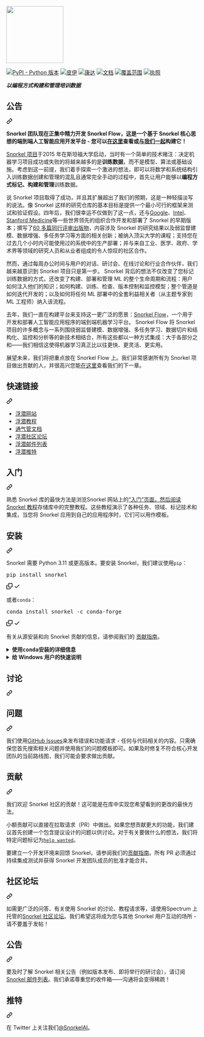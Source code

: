 <div class="Box-sc-g0xbh4-0 bJMeLZ js-snippet-clipboard-copy-unpositioned" data-hpc="true"><article class="markdown-body entry-content container-lg" itemprop="text"><p dir="auto"><a target="_blank" rel="noopener noreferrer" href="/snorkel-team/snorkel/blob/main/figs/logo_01.png"><img src="/snorkel-team/snorkel/raw/main/figs/logo_01.png" width="150" style="max-width: 100%;"></a></p>
<p dir="auto"><a target="_blank" rel="noopener noreferrer nofollow" href="https://camo.githubusercontent.com/63c1556ba8cef7b9e0074b36870da9e53cc64f6005140af2416f71148aac5bf6/68747470733a2f2f696d672e736869656c64732e696f2f707970692f707976657273696f6e732f736e6f726b656c"><img src="https://camo.githubusercontent.com/63c1556ba8cef7b9e0074b36870da9e53cc64f6005140af2416f71148aac5bf6/68747470733a2f2f696d672e736869656c64732e696f2f707970692f707976657273696f6e732f736e6f726b656c" alt="PyPI - Python 版本" data-canonical-src="https://img.shields.io/pypi/pyversions/snorkel" style="max-width: 100%;"></a>
<a target="_blank" rel="noopener noreferrer nofollow" href="https://camo.githubusercontent.com/9658798c72de95d34929236ffafac6adaca855fa6a6c9294c0e733b9deb81af8/68747470733a2f2f696d672e736869656c64732e696f2f707970692f762f736e6f726b656c"><img src="https://camo.githubusercontent.com/9658798c72de95d34929236ffafac6adaca855fa6a6c9294c0e733b9deb81af8/68747470733a2f2f696d672e736869656c64732e696f2f707970692f762f736e6f726b656c" alt="皮伊" data-canonical-src="https://img.shields.io/pypi/v/snorkel" style="max-width: 100%;"></a>
<a target="_blank" rel="noopener noreferrer nofollow" href="https://camo.githubusercontent.com/eb636bed1cfb2fffd3f6da10180a65de59cf36e8b19ccba5f295436605f05714/68747470733a2f2f696d672e736869656c64732e696f2f636f6e64612f762f636f6e64612d666f7267652f736e6f726b656c"><img src="https://camo.githubusercontent.com/eb636bed1cfb2fffd3f6da10180a65de59cf36e8b19ccba5f295436605f05714/68747470733a2f2f696d672e736869656c64732e696f2f636f6e64612f762f636f6e64612d666f7267652f736e6f726b656c" alt="康达" data-canonical-src="https://img.shields.io/conda/v/conda-forge/snorkel" style="max-width: 100%;"></a>
<a href="https://snorkel.readthedocs.io/en/master" rel="nofollow"><img src="https://camo.githubusercontent.com/b50304cc34fc1704c52c14b174cf9eda53f20f1f04be80b4faac69894251250e/68747470733a2f2f72656164746865646f63732e6f72672f70726f6a656374732f736e6f726b656c2f62616467652f3f76657273696f6e3d6d6173746572" alt="文档" data-canonical-src="https://readthedocs.org/projects/snorkel/badge/?version=master" style="max-width: 100%;"></a>
<a href="https://codecov.io/gh/snorkel-team/snorkel/branch/master" rel="nofollow"><img src="https://camo.githubusercontent.com/e2d000320fdd82054dda9049ab7b174026e32fda766bab916d83ded153d6af8d/68747470733a2f2f636f6465636f762e696f2f67682f736e6f726b656c2d7465616d2f736e6f726b656c2f6272616e63682f6d61737465722f67726170682f62616467652e737667" alt="覆盖范围" data-canonical-src="https://codecov.io/gh/snorkel-team/snorkel/branch/master/graph/badge.svg" style="max-width: 100%;"></a>
<a href="https://opensource.org/licenses/Apache-2.0" rel="nofollow"><img src="https://camo.githubusercontent.com/db9dfde8049c5d66ba62fde707d2cfb30e26f9f26ff274c3442c0aec1ec410a4/68747470733a2f2f696d672e736869656c64732e696f2f62616467652f4c6963656e73652d417061636865253230322e302d626c75652e737667" alt="执照" data-canonical-src="https://img.shields.io/badge/License-Apache%202.0-blue.svg" style="max-width: 100%;"></a></p>
<p dir="auto"><em><strong><font style="vertical-align: inherit;"><font style="vertical-align: inherit;">以编程方式构建和管理培训数据</font></font></strong></em></p>
<div class="markdown-heading" dir="auto"><h2 tabindex="-1" class="heading-element" dir="auto"><font style="vertical-align: inherit;"><font style="vertical-align: inherit;">公告</font></font></h2><a id="user-content-announcement" class="anchor" aria-label="永久链接：公告" href="#announcement"><svg class="octicon octicon-link" viewBox="0 0 16 16" version="1.1" width="16" height="16" aria-hidden="true"><path d="m7.775 3.275 1.25-1.25a3.5 3.5 0 1 1 4.95 4.95l-2.5 2.5a3.5 3.5 0 0 1-4.95 0 .751.751 0 0 1 .018-1.042.751.751 0 0 1 1.042-.018 1.998 1.998 0 0 0 2.83 0l2.5-2.5a2.002 2.002 0 0 0-2.83-2.83l-1.25 1.25a.751.751 0 0 1-1.042-.018.751.751 0 0 1-.018-1.042Zm-4.69 9.64a1.998 1.998 0 0 0 2.83 0l1.25-1.25a.751.751 0 0 1 1.042.018.751.751 0 0 1 .018 1.042l-1.25 1.25a3.5 3.5 0 1 1-4.95-4.95l2.5-2.5a3.5 3.5 0 0 1 4.95 0 .751.751 0 0 1-.018 1.042.751.751 0 0 1-1.042.018 1.998 1.998 0 0 0-2.83 0l-2.5 2.5a1.998 1.998 0 0 0 0 2.83Z"></path></svg></a></div>
<p dir="auto"><strong><font style="vertical-align: inherit;"><font style="vertical-align: inherit;">Snorkel 团队现在正集中精力开发 Snorkel Flow，这是一个基于 Snorkel 核心思想的端到端人工智能应用开发平台 - 您可以</font></font><a href="https://snorkel.ai" rel="nofollow"><font style="vertical-align: inherit;"><font style="vertical-align: inherit;">在这里</font></font></a><font style="vertical-align: inherit;"><font style="vertical-align: inherit;">查看或</font></font><a href="https://www.snorkel.ai/careers" rel="nofollow"><font style="vertical-align: inherit;"><font style="vertical-align: inherit;">与我们一起</font></font></a><font style="vertical-align: inherit;"><font style="vertical-align: inherit;">构建它！</font></font></strong></p>
<p dir="auto"><font style="vertical-align: inherit;"></font><a href="https://snorkel.ai/how-to-use-snorkel-to-build-ai-applications/" rel="nofollow"><font style="vertical-align: inherit;"><font style="vertical-align: inherit;">Snorkel 项目</font></font></a><font style="vertical-align: inherit;"><font style="vertical-align: inherit;">于</font><font style="vertical-align: inherit;">2015 年在斯坦福大学启动，当时有一个简单的技术赌注：决定机器学习项目成功或失败的将越来越多的是</font></font><strong><font style="vertical-align: inherit;"><font style="vertical-align: inherit;">训练数据</font></font></strong><font style="vertical-align: inherit;"><font style="vertical-align: inherit;">，而不是模型、算法或基础设施。考虑到这一前提，我们着手探索一个激进的想法，即可以将数学和系统结构引入训练数据创建和管理的混乱且通常完全手动的过程中，首先让用户能够以</font></font><strong><font style="vertical-align: inherit;"><font style="vertical-align: inherit;">编程方式标记、构建和管理</font></font></strong><font style="vertical-align: inherit;"><font style="vertical-align: inherit;">训练数据。</font></font></p>
<p dir="auto"><font style="vertical-align: inherit;"><font style="vertical-align: inherit;">说 Snorkel 项目取得了成功，并且其扩展超出了我们的预期，这是一种轻描淡写的说法。像 Snorkel 这样的研究仓库的基本目标是提供一个最小可行的框架来测试和验证假设。四年后，我们很幸运不仅做到了这一点，还与</font></font><a href="https://ai.googleblog.com/2019/03/harnessing-organizational-knowledge-for.html" rel="nofollow"><font style="vertical-align: inherit;"><font style="vertical-align: inherit;">Google</font></font></a><font style="vertical-align: inherit;"><font style="vertical-align: inherit;">、</font></font><a href="https://dl.acm.org/doi/abs/10.1145/3329486.3329492" rel="nofollow"><font style="vertical-align: inherit;"><font style="vertical-align: inherit;">Intel</font></font></a><font style="vertical-align: inherit;"><font style="vertical-align: inherit;">、</font></font><a href="https://www.cell.com/patterns/fulltext/S2666-3899(20)30019-2" rel="nofollow"><font style="vertical-align: inherit;"><font style="vertical-align: inherit;">Stanford Medicine</font></font></a><font style="vertical-align: inherit;"><font style="vertical-align: inherit;">等</font><font style="vertical-align: inherit;">一些世界领先的组织合作开发和部署了 Snorkel 的早期版本；</font><font style="vertical-align: inherit;">撰写了</font></font><a href="https://snorkel.ai/technology" rel="nofollow"><font style="vertical-align: inherit;"><font style="vertical-align: inherit;">60 多篇同行评审出版物</font></font></a><font style="vertical-align: inherit;"><font style="vertical-align: inherit;">，内容涉及 Snorkel 的研究结果以及弱监督建模、数据增强、多任务学习等方面的相关创新；被纳入顶尖大学的课程；支持您在过去几个小时内可能使用过的系统中的生产部署；并与来自工业、医学、政府、学术界等领域的研究人员和从业者组成的令人惊叹的社区合作。</font></font></p>
<p dir="auto"><font style="vertical-align: inherit;"><font style="vertical-align: inherit;">然而，通过每周办公时间与用户的对话、研讨会、在线讨论和行业合作伙伴，我们越来越意识到 Snorkel 项目只是第一步。 Snorkel 背后的想法不仅改变了您标记训练数据的方式，还改变了构建、部署和管理 ML 的整个生命周期和流程：用户如何注入他们的知识；如何构建、训练、检查、版本控制和监控模型；整个管道是如何迭代开发的；以及如何将任何 ML 部署中的全套利益相关者（从主题专家到 ML 工程师）纳入该流程。</font></font></p>
<p dir="auto"><font style="vertical-align: inherit;"><font style="vertical-align: inherit;">去年，我们一直在构建平台来支持这一更广泛的愿景：</font></font><a href="https://snorkel.ai/snorkel-flow-platform/" rel="nofollow"><font style="vertical-align: inherit;"><font style="vertical-align: inherit;">Snorkel Flow</font></font></a><font style="vertical-align: inherit;"><font style="vertical-align: inherit;">，一个用于开发和部署人工智能应用程序的端到端机器学习平台。 Snorkel Flow 将 Snorkel 项目的许多概念与一系列围绕弱监督建模、数据增强、多任务学习、数据切片和结构化、监控和分析等的新技术相结合，所有这些都以一种方式集成：大于各部分之和——我们相信这使得机器学习真正比以往更快、更灵活、更实用。</font></font></p>
<p dir="auto"><font style="vertical-align: inherit;"><font style="vertical-align: inherit;">展望未来，我们将把重点放在 Snorkel Flow 上。我们非常感谢所有为 Snorkel 项目做出贡献的人，并很高兴您能</font></font><a href="https://snorkel.ai" rel="nofollow"><font style="vertical-align: inherit;"><font style="vertical-align: inherit;">在这里</font></font></a><font style="vertical-align: inherit;"><font style="vertical-align: inherit;">查看我们的下一章。</font></font></p>
<div class="markdown-heading" dir="auto"><h1 tabindex="-1" class="heading-element" dir="auto"><font style="vertical-align: inherit;"><font style="vertical-align: inherit;">快速链接</font></font></h1><a id="user-content-quick-links" class="anchor" aria-label="永久链接：快速链接" href="#quick-links"><svg class="octicon octicon-link" viewBox="0 0 16 16" version="1.1" width="16" height="16" aria-hidden="true"><path d="m7.775 3.275 1.25-1.25a3.5 3.5 0 1 1 4.95 4.95l-2.5 2.5a3.5 3.5 0 0 1-4.95 0 .751.751 0 0 1 .018-1.042.751.751 0 0 1 1.042-.018 1.998 1.998 0 0 0 2.83 0l2.5-2.5a2.002 2.002 0 0 0-2.83-2.83l-1.25 1.25a.751.751 0 0 1-1.042-.018.751.751 0 0 1-.018-1.042Zm-4.69 9.64a1.998 1.998 0 0 0 2.83 0l1.25-1.25a.751.751 0 0 1 1.042.018.751.751 0 0 1 .018 1.042l-1.25 1.25a3.5 3.5 0 1 1-4.95-4.95l2.5-2.5a3.5 3.5 0 0 1 4.95 0 .751.751 0 0 1-.018 1.042.751.751 0 0 1-1.042.018 1.998 1.998 0 0 0-2.83 0l-2.5 2.5a1.998 1.998 0 0 0 0 2.83Z"></path></svg></a></div>
<ul dir="auto">
<li><a href="https://snorkel.org" rel="nofollow"><font style="vertical-align: inherit;"><font style="vertical-align: inherit;">浮潜网站</font></font></a></li>
<li><a href="https://github.com/snorkel-team/snorkel-tutorials"><font style="vertical-align: inherit;"><font style="vertical-align: inherit;">浮潜教程</font></font></a></li>
<li><a href="https://snorkel.readthedocs.io/" rel="nofollow"><font style="vertical-align: inherit;"><font style="vertical-align: inherit;">通气管文档</font></font></a></li>
<li><a href="https://spectrum.chat/snorkel" rel="nofollow"><font style="vertical-align: inherit;"><font style="vertical-align: inherit;">浮潜社区论坛</font></font></a></li>
<li><a href="https://groups.google.com/forum/#!forum/snorkel-ml" rel="nofollow"><font style="vertical-align: inherit;"><font style="vertical-align: inherit;">浮潜邮件列表</font></font></a></li>
<li><a href="https://twitter.com/SnorkelAI" rel="nofollow"><font style="vertical-align: inherit;"><font style="vertical-align: inherit;">浮潜推特</font></font></a></li>
</ul>
<div class="markdown-heading" dir="auto"><h1 tabindex="-1" class="heading-element" dir="auto"><font style="vertical-align: inherit;"><font style="vertical-align: inherit;">入门</font></font></h1><a id="user-content-getting-started" class="anchor" aria-label="永久链接：开始使用" href="#getting-started"><svg class="octicon octicon-link" viewBox="0 0 16 16" version="1.1" width="16" height="16" aria-hidden="true"><path d="m7.775 3.275 1.25-1.25a3.5 3.5 0 1 1 4.95 4.95l-2.5 2.5a3.5 3.5 0 0 1-4.95 0 .751.751 0 0 1 .018-1.042.751.751 0 0 1 1.042-.018 1.998 1.998 0 0 0 2.83 0l2.5-2.5a2.002 2.002 0 0 0-2.83-2.83l-1.25 1.25a.751.751 0 0 1-1.042-.018.751.751 0 0 1-.018-1.042Zm-4.69 9.64a1.998 1.998 0 0 0 2.83 0l1.25-1.25a.751.751 0 0 1 1.042.018.751.751 0 0 1 .018 1.042l-1.25 1.25a3.5 3.5 0 1 1-4.95-4.95l2.5-2.5a3.5 3.5 0 0 1 4.95 0 .751.751 0 0 1-.018 1.042.751.751 0 0 1-1.042.018 1.998 1.998 0 0 0-2.83 0l-2.5 2.5a1.998 1.998 0 0 0 0 2.83Z"></path></svg></a></div>
<p dir="auto"><font style="vertical-align: inherit;"><font style="vertical-align: inherit;">熟悉 Snorkel 库的最快方法是浏览Snorkel 网站上的</font></font><a href="https://snorkel.org/get-started/" rel="nofollow"><font style="vertical-align: inherit;"><font style="vertical-align: inherit;">“入门”页面，然后阅读</font></font></a><font style="vertical-align: inherit;"></font><a href="https://github.com/snorkel-team/snorkel-tutorials"><font style="vertical-align: inherit;"><font style="vertical-align: inherit;">Snorkel 教程</font></font></a><font style="vertical-align: inherit;"><font style="vertical-align: inherit;">存储库中的完整教程</font><font style="vertical-align: inherit;">。这些教程演示了各种任务、领域、标记技术和集成，当您将 Snorkel 应用到自己的应用程序时，它们可以用作模板。</font></font></p>
<div class="markdown-heading" dir="auto"><h1 tabindex="-1" class="heading-element" dir="auto"><font style="vertical-align: inherit;"><font style="vertical-align: inherit;">安装</font></font></h1><a id="user-content-installation" class="anchor" aria-label="永久链接：安装" href="#installation"><svg class="octicon octicon-link" viewBox="0 0 16 16" version="1.1" width="16" height="16" aria-hidden="true"><path d="m7.775 3.275 1.25-1.25a3.5 3.5 0 1 1 4.95 4.95l-2.5 2.5a3.5 3.5 0 0 1-4.95 0 .751.751 0 0 1 .018-1.042.751.751 0 0 1 1.042-.018 1.998 1.998 0 0 0 2.83 0l2.5-2.5a2.002 2.002 0 0 0-2.83-2.83l-1.25 1.25a.751.751 0 0 1-1.042-.018.751.751 0 0 1-.018-1.042Zm-4.69 9.64a1.998 1.998 0 0 0 2.83 0l1.25-1.25a.751.751 0 0 1 1.042.018.751.751 0 0 1 .018 1.042l-1.25 1.25a3.5 3.5 0 1 1-4.95-4.95l2.5-2.5a3.5 3.5 0 0 1 4.95 0 .751.751 0 0 1-.018 1.042.751.751 0 0 1-1.042.018 1.998 1.998 0 0 0-2.83 0l-2.5 2.5a1.998 1.998 0 0 0 0 2.83Z"></path></svg></a></div>
<p dir="auto"><font style="vertical-align: inherit;"><font style="vertical-align: inherit;">Snorkel 需要 Python 3.11 或更高版本。要安装 Snorkel，我们建议使用</font></font><code>pip</code><font style="vertical-align: inherit;"><font style="vertical-align: inherit;">：</font></font></p>
<div class="highlight highlight-source-shell notranslate position-relative overflow-auto" dir="auto"><pre>pip install snorkel</pre><div class="zeroclipboard-container">
    <clipboard-copy aria-label="Copy" class="ClipboardButton btn btn-invisible js-clipboard-copy m-2 p-0 tooltipped-no-delay d-flex flex-justify-center flex-items-center" data-copy-feedback="Copied!" data-tooltip-direction="w" value="pip install snorkel" tabindex="0" role="button">
      <svg aria-hidden="true" height="16" viewBox="0 0 16 16" version="1.1" width="16" data-view-component="true" class="octicon octicon-copy js-clipboard-copy-icon">
    <path d="M0 6.75C0 5.784.784 5 1.75 5h1.5a.75.75 0 0 1 0 1.5h-1.5a.25.25 0 0 0-.25.25v7.5c0 .138.112.25.25.25h7.5a.25.25 0 0 0 .25-.25v-1.5a.75.75 0 0 1 1.5 0v1.5A1.75 1.75 0 0 1 9.25 16h-7.5A1.75 1.75 0 0 1 0 14.25Z"></path><path d="M5 1.75C5 .784 5.784 0 6.75 0h7.5C15.216 0 16 .784 16 1.75v7.5A1.75 1.75 0 0 1 14.25 11h-7.5A1.75 1.75 0 0 1 5 9.25Zm1.75-.25a.25.25 0 0 0-.25.25v7.5c0 .138.112.25.25.25h7.5a.25.25 0 0 0 .25-.25v-7.5a.25.25 0 0 0-.25-.25Z"></path>
</svg>
      <svg aria-hidden="true" height="16" viewBox="0 0 16 16" version="1.1" width="16" data-view-component="true" class="octicon octicon-check js-clipboard-check-icon color-fg-success d-none">
    <path d="M13.78 4.22a.75.75 0 0 1 0 1.06l-7.25 7.25a.75.75 0 0 1-1.06 0L2.22 9.28a.751.751 0 0 1 .018-1.042.751.751 0 0 1 1.042-.018L6 10.94l6.72-6.72a.75.75 0 0 1 1.06 0Z"></path>
</svg>
    </clipboard-copy>
  </div></div>
<p dir="auto"><font style="vertical-align: inherit;"><font style="vertical-align: inherit;">或者</font></font><code>conda</code><font style="vertical-align: inherit;"><font style="vertical-align: inherit;">：</font></font></p>
<div class="highlight highlight-source-shell notranslate position-relative overflow-auto" dir="auto"><pre>conda install snorkel -c conda-forge</pre><div class="zeroclipboard-container">
    <clipboard-copy aria-label="Copy" class="ClipboardButton btn btn-invisible js-clipboard-copy m-2 p-0 tooltipped-no-delay d-flex flex-justify-center flex-items-center" data-copy-feedback="Copied!" data-tooltip-direction="w" value="conda install snorkel -c conda-forge" tabindex="0" role="button">
      <svg aria-hidden="true" height="16" viewBox="0 0 16 16" version="1.1" width="16" data-view-component="true" class="octicon octicon-copy js-clipboard-copy-icon">
    <path d="M0 6.75C0 5.784.784 5 1.75 5h1.5a.75.75 0 0 1 0 1.5h-1.5a.25.25 0 0 0-.25.25v7.5c0 .138.112.25.25.25h7.5a.25.25 0 0 0 .25-.25v-1.5a.75.75 0 0 1 1.5 0v1.5A1.75 1.75 0 0 1 9.25 16h-7.5A1.75 1.75 0 0 1 0 14.25Z"></path><path d="M5 1.75C5 .784 5.784 0 6.75 0h7.5C15.216 0 16 .784 16 1.75v7.5A1.75 1.75 0 0 1 14.25 11h-7.5A1.75 1.75 0 0 1 5 9.25Zm1.75-.25a.25.25 0 0 0-.25.25v7.5c0 .138.112.25.25.25h7.5a.25.25 0 0 0 .25-.25v-7.5a.25.25 0 0 0-.25-.25Z"></path>
</svg>
      <svg aria-hidden="true" height="16" viewBox="0 0 16 16" version="1.1" width="16" data-view-component="true" class="octicon octicon-check js-clipboard-check-icon color-fg-success d-none">
    <path d="M13.78 4.22a.75.75 0 0 1 0 1.06l-7.25 7.25a.75.75 0 0 1-1.06 0L2.22 9.28a.751.751 0 0 1 .018-1.042.751.751 0 0 1 1.042-.018L6 10.94l6.72-6.72a.75.75 0 0 1 1.06 0Z"></path>
</svg>
    </clipboard-copy>
  </div></div>
<p dir="auto"><font style="vertical-align: inherit;"><font style="vertical-align: inherit;">有关从源安装和向 Snorkel 贡献的信息，请参阅我们的
</font></font><a href="/snorkel-team/snorkel/blob/main/CONTRIBUTING.md"><font style="vertical-align: inherit;"><font style="vertical-align: inherit;">贡献指南</font></font></a><font style="vertical-align: inherit;"><font style="vertical-align: inherit;">。</font></font></p>
<details><summary><b><font style="vertical-align: inherit;"><tt><font style="vertical-align: inherit;">使用conda</font></tt><font style="vertical-align: inherit;">安装的详细信息</font></font><tt><font style="vertical-align: inherit;"></font></tt></b></summary>
<p dir="auto">
</p><p dir="auto">The following example commands give some more color on installing with <code>conda</code>.
These commands assume that your <code>conda</code> installation is Python 3.11,
and that you want to use a virtual environment called <code>snorkel-env</code>.</p>
<div class="highlight highlight-source-shell notranslate position-relative overflow-auto" dir="auto"><pre><span class="pl-c"><span class="pl-c">#</span> [OPTIONAL] Activate a virtual environment called "snorkel"</span>
conda create --yes -n snorkel-env python=3.11
conda activate snorkel-env

<span class="pl-c"><span class="pl-c">#</span> We specify PyTorch here to ensure compatibility, but it may not be necessary.</span>
conda install pytorch==1.1.0 -c pytorch
conda install snorkel==0.9.0 -c conda-forge</pre><div class="zeroclipboard-container">
    <clipboard-copy aria-label="Copy" class="ClipboardButton btn btn-invisible js-clipboard-copy m-2 p-0 tooltipped-no-delay d-flex flex-justify-center flex-items-center" data-copy-feedback="Copied!" data-tooltip-direction="w" value="# [OPTIONAL] Activate a virtual environment called &quot;snorkel&quot;
conda create --yes -n snorkel-env python=3.11
conda activate snorkel-env

# We specify PyTorch here to ensure compatibility, but it may not be necessary.
conda install pytorch==1.1.0 -c pytorch
conda install snorkel==0.9.0 -c conda-forge" tabindex="0" role="button">
      <svg aria-hidden="true" height="16" viewBox="0 0 16 16" version="1.1" width="16" data-view-component="true" class="octicon octicon-copy js-clipboard-copy-icon">
    <path d="M0 6.75C0 5.784.784 5 1.75 5h1.5a.75.75 0 0 1 0 1.5h-1.5a.25.25 0 0 0-.25.25v7.5c0 .138.112.25.25.25h7.5a.25.25 0 0 0 .25-.25v-1.5a.75.75 0 0 1 1.5 0v1.5A1.75 1.75 0 0 1 9.25 16h-7.5A1.75 1.75 0 0 1 0 14.25Z"></path><path d="M5 1.75C5 .784 5.784 0 6.75 0h7.5C15.216 0 16 .784 16 1.75v7.5A1.75 1.75 0 0 1 14.25 11h-7.5A1.75 1.75 0 0 1 5 9.25Zm1.75-.25a.25.25 0 0 0-.25.25v7.5c0 .138.112.25.25.25h7.5a.25.25 0 0 0 .25-.25v-7.5a.25.25 0 0 0-.25-.25Z"></path>
</svg>
      <svg aria-hidden="true" height="16" viewBox="0 0 16 16" version="1.1" width="16" data-view-component="true" class="octicon octicon-check js-clipboard-check-icon color-fg-success d-none">
    <path d="M13.78 4.22a.75.75 0 0 1 0 1.06l-7.25 7.25a.75.75 0 0 1-1.06 0L2.22 9.28a.751.751 0 0 1 .018-1.042.751.751 0 0 1 1.042-.018L6 10.94l6.72-6.72a.75.75 0 0 1 1.06 0Z"></path>
</svg>
    </clipboard-copy>
  </div></div>
<p dir="auto"></p>
</details>
<details><summary><b><font style="vertical-align: inherit;"><font style="vertical-align: inherit;">给 Windows 用户的快速说明</font></font></b></summary>
<p dir="auto">
</p><p dir="auto">If you're using Windows, we highly recommend using Docker
(you can find an example in our
<a href="https://github.com/snorkel-team/snorkel-tutorials/blob/master/Dockerfile">tutorials repo</a>)
or the <a href="https://docs.microsoft.com/en-us/windows/wsl/faq" rel="nofollow">Linux subsystem</a>.
We've done limited testing on Windows, so if you want to contribute instructions
or improvements, feel free to open a PR!</p>
<p dir="auto"></p>
</details>
<div class="markdown-heading" dir="auto"><h1 tabindex="-1" class="heading-element" dir="auto"><font style="vertical-align: inherit;"><font style="vertical-align: inherit;">讨论</font></font></h1><a id="user-content-discussion" class="anchor" aria-label="永久链接：讨论" href="#discussion"><svg class="octicon octicon-link" viewBox="0 0 16 16" version="1.1" width="16" height="16" aria-hidden="true"><path d="m7.775 3.275 1.25-1.25a3.5 3.5 0 1 1 4.95 4.95l-2.5 2.5a3.5 3.5 0 0 1-4.95 0 .751.751 0 0 1 .018-1.042.751.751 0 0 1 1.042-.018 1.998 1.998 0 0 0 2.83 0l2.5-2.5a2.002 2.002 0 0 0-2.83-2.83l-1.25 1.25a.751.751 0 0 1-1.042-.018.751.751 0 0 1-.018-1.042Zm-4.69 9.64a1.998 1.998 0 0 0 2.83 0l1.25-1.25a.751.751 0 0 1 1.042.018.751.751 0 0 1 .018 1.042l-1.25 1.25a3.5 3.5 0 1 1-4.95-4.95l2.5-2.5a3.5 3.5 0 0 1 4.95 0 .751.751 0 0 1-.018 1.042.751.751 0 0 1-1.042.018 1.998 1.998 0 0 0-2.83 0l-2.5 2.5a1.998 1.998 0 0 0 0 2.83Z"></path></svg></a></div>
<div class="markdown-heading" dir="auto"><h2 tabindex="-1" class="heading-element" dir="auto"><font style="vertical-align: inherit;"><font style="vertical-align: inherit;">问题</font></font></h2><a id="user-content-issues" class="anchor" aria-label="永久链接：问题" href="#issues"><svg class="octicon octicon-link" viewBox="0 0 16 16" version="1.1" width="16" height="16" aria-hidden="true"><path d="m7.775 3.275 1.25-1.25a3.5 3.5 0 1 1 4.95 4.95l-2.5 2.5a3.5 3.5 0 0 1-4.95 0 .751.751 0 0 1 .018-1.042.751.751 0 0 1 1.042-.018 1.998 1.998 0 0 0 2.83 0l2.5-2.5a2.002 2.002 0 0 0-2.83-2.83l-1.25 1.25a.751.751 0 0 1-1.042-.018.751.751 0 0 1-.018-1.042Zm-4.69 9.64a1.998 1.998 0 0 0 2.83 0l1.25-1.25a.751.751 0 0 1 1.042.018.751.751 0 0 1 .018 1.042l-1.25 1.25a3.5 3.5 0 1 1-4.95-4.95l2.5-2.5a3.5 3.5 0 0 1 4.95 0 .751.751 0 0 1-.018 1.042.751.751 0 0 1-1.042.018 1.998 1.998 0 0 0-2.83 0l-2.5 2.5a1.998 1.998 0 0 0 0 2.83Z"></path></svg></a></div>
<p dir="auto"><font style="vertical-align: inherit;"><font style="vertical-align: inherit;">我们使用</font></font><a href="https://github.com/snorkel-team/snorkel/issues"><font style="vertical-align: inherit;"><font style="vertical-align: inherit;">GitHub Issues</font></font></a><font style="vertical-align: inherit;"><font style="vertical-align: inherit;">来发布错误和功能请求 - 任何与代码相关的内容。只需确保您首先搜索相关问题并使用我们的问题模板即可。如果及时修复不符合核心开发团队的当前路线图，我们可能会要求做出贡献。</font></font></p>
<div class="markdown-heading" dir="auto"><h2 tabindex="-1" class="heading-element" dir="auto"><font style="vertical-align: inherit;"><font style="vertical-align: inherit;">贡献</font></font></h2><a id="user-content-contributions" class="anchor" aria-label="永久链接：贡献" href="#contributions"><svg class="octicon octicon-link" viewBox="0 0 16 16" version="1.1" width="16" height="16" aria-hidden="true"><path d="m7.775 3.275 1.25-1.25a3.5 3.5 0 1 1 4.95 4.95l-2.5 2.5a3.5 3.5 0 0 1-4.95 0 .751.751 0 0 1 .018-1.042.751.751 0 0 1 1.042-.018 1.998 1.998 0 0 0 2.83 0l2.5-2.5a2.002 2.002 0 0 0-2.83-2.83l-1.25 1.25a.751.751 0 0 1-1.042-.018.751.751 0 0 1-.018-1.042Zm-4.69 9.64a1.998 1.998 0 0 0 2.83 0l1.25-1.25a.751.751 0 0 1 1.042.018.751.751 0 0 1 .018 1.042l-1.25 1.25a3.5 3.5 0 1 1-4.95-4.95l2.5-2.5a3.5 3.5 0 0 1 4.95 0 .751.751 0 0 1-.018 1.042.751.751 0 0 1-1.042.018 1.998 1.998 0 0 0-2.83 0l-2.5 2.5a1.998 1.998 0 0 0 0 2.83Z"></path></svg></a></div>
<p dir="auto"><font style="vertical-align: inherit;"><font style="vertical-align: inherit;">我们欢迎 Snorkel 社区的贡献！这可能是在库中实现您希望看到的更改的最快方法。</font></font></p>
<p dir="auto"><font style="vertical-align: inherit;"><font style="vertical-align: inherit;">小额贡献可以直接在拉取请求（PR）中做出。如果您想贡献更大的功能，我们建议首先创建一个包含提议设计的问题以供讨论。对于有关要做什么的想法，我们将特定问题标记为</font></font><a href="https://github.com/snorkel-team/snorkel/issues?utf8=%E2%9C%93&amp;q=is%3Aopen+is%3Aissue+label%3A%22help+wanted%22+"><code>help wanted</code></a><font style="vertical-align: inherit;"><font style="vertical-align: inherit;">。</font></font></p>
<p dir="auto"><font style="vertical-align: inherit;"><font style="vertical-align: inherit;">要建立一个开发环境来回馈 Snorkel，请参阅我们的</font></font><a href="/snorkel-team/snorkel/blob/main/CONTRIBUTING.md"><font style="vertical-align: inherit;"><font style="vertical-align: inherit;">贡献指南</font></font></a><font style="vertical-align: inherit;"><font style="vertical-align: inherit;">。所有 PR 必须通过持续集成测试并获得 Snorkel 开发团队成员的批准才能合并。</font></font></p>
<div class="markdown-heading" dir="auto"><h2 tabindex="-1" class="heading-element" dir="auto"><font style="vertical-align: inherit;"><font style="vertical-align: inherit;">社区论坛</font></font></h2><a id="user-content-community-forum" class="anchor" aria-label="永久链接：社区论坛" href="#community-forum"><svg class="octicon octicon-link" viewBox="0 0 16 16" version="1.1" width="16" height="16" aria-hidden="true"><path d="m7.775 3.275 1.25-1.25a3.5 3.5 0 1 1 4.95 4.95l-2.5 2.5a3.5 3.5 0 0 1-4.95 0 .751.751 0 0 1 .018-1.042.751.751 0 0 1 1.042-.018 1.998 1.998 0 0 0 2.83 0l2.5-2.5a2.002 2.002 0 0 0-2.83-2.83l-1.25 1.25a.751.751 0 0 1-1.042-.018.751.751 0 0 1-.018-1.042Zm-4.69 9.64a1.998 1.998 0 0 0 2.83 0l1.25-1.25a.751.751 0 0 1 1.042.018.751.751 0 0 1 .018 1.042l-1.25 1.25a3.5 3.5 0 1 1-4.95-4.95l2.5-2.5a3.5 3.5 0 0 1 4.95 0 .751.751 0 0 1-.018 1.042.751.751 0 0 1-1.042.018 1.998 1.998 0 0 0-2.83 0l-2.5 2.5a1.998 1.998 0 0 0 0 2.83Z"></path></svg></a></div>
<p dir="auto"><font style="vertical-align: inherit;"><font style="vertical-align: inherit;">如需更广泛的问答、有关使用 Snorkel 的讨论、教程请求等，请使用</font><font style="vertical-align: inherit;">Spectrum 上托管的</font></font><a href="https://spectrum.chat/snorkel" rel="nofollow"><font style="vertical-align: inherit;"><font style="vertical-align: inherit;">Snorkel 社区论坛</font></font></a><font style="vertical-align: inherit;"><font style="vertical-align: inherit;">。我们希望这将成为您与其他 Snorkel 用户互动的场所 - 请不要羞于发帖！</font></font></p>
<div class="markdown-heading" dir="auto"><h2 tabindex="-1" class="heading-element" dir="auto"><font style="vertical-align: inherit;"><font style="vertical-align: inherit;">公告</font></font></h2><a id="user-content-announcements" class="anchor" aria-label="永久链接：公告" href="#announcements"><svg class="octicon octicon-link" viewBox="0 0 16 16" version="1.1" width="16" height="16" aria-hidden="true"><path d="m7.775 3.275 1.25-1.25a3.5 3.5 0 1 1 4.95 4.95l-2.5 2.5a3.5 3.5 0 0 1-4.95 0 .751.751 0 0 1 .018-1.042.751.751 0 0 1 1.042-.018 1.998 1.998 0 0 0 2.83 0l2.5-2.5a2.002 2.002 0 0 0-2.83-2.83l-1.25 1.25a.751.751 0 0 1-1.042-.018.751.751 0 0 1-.018-1.042Zm-4.69 9.64a1.998 1.998 0 0 0 2.83 0l1.25-1.25a.751.751 0 0 1 1.042.018.751.751 0 0 1 .018 1.042l-1.25 1.25a3.5 3.5 0 1 1-4.95-4.95l2.5-2.5a3.5 3.5 0 0 1 4.95 0 .751.751 0 0 1-.018 1.042.751.751 0 0 1-1.042.018 1.998 1.998 0 0 0-2.83 0l-2.5 2.5a1.998 1.998 0 0 0 0 2.83Z"></path></svg></a></div>
<p dir="auto"><font style="vertical-align: inherit;"><font style="vertical-align: inherit;">要及时了解 Snorkel 相关公告（例如版本发布、即将举行的研讨会），请订阅</font></font><a href="https://groups.google.com/forum/#!forum/snorkel-ml" rel="nofollow"><font style="vertical-align: inherit;"><font style="vertical-align: inherit;">Snorkel 邮件列表</font></font></a><font style="vertical-align: inherit;"><font style="vertical-align: inherit;">。我们承诺尊重您的收件箱——沟通将会变得稀疏！</font></font></p>
<div class="markdown-heading" dir="auto"><h2 tabindex="-1" class="heading-element" dir="auto"><font style="vertical-align: inherit;"><font style="vertical-align: inherit;">推特</font></font></h2><a id="user-content-twitter" class="anchor" aria-label="永久链接：推特" href="#twitter"><svg class="octicon octicon-link" viewBox="0 0 16 16" version="1.1" width="16" height="16" aria-hidden="true"><path d="m7.775 3.275 1.25-1.25a3.5 3.5 0 1 1 4.95 4.95l-2.5 2.5a3.5 3.5 0 0 1-4.95 0 .751.751 0 0 1 .018-1.042.751.751 0 0 1 1.042-.018 1.998 1.998 0 0 0 2.83 0l2.5-2.5a2.002 2.002 0 0 0-2.83-2.83l-1.25 1.25a.751.751 0 0 1-1.042-.018.751.751 0 0 1-.018-1.042Zm-4.69 9.64a1.998 1.998 0 0 0 2.83 0l1.25-1.25a.751.751 0 0 1 1.042.018.751.751 0 0 1 .018 1.042l-1.25 1.25a3.5 3.5 0 1 1-4.95-4.95l2.5-2.5a3.5 3.5 0 0 1 4.95 0 .751.751 0 0 1-.018 1.042.751.751 0 0 1-1.042.018 1.998 1.998 0 0 0-2.83 0l-2.5 2.5a1.998 1.998 0 0 0 0 2.83Z"></path></svg></a></div>
<p dir="auto"><font style="vertical-align: inherit;"><font style="vertical-align: inherit;">在 Twitter 上关注我们</font></font><a href="https://twitter.com/SnorkelAI" rel="nofollow"><font style="vertical-align: inherit;"><font style="vertical-align: inherit;">@SnorkelAI</font></font></a><font style="vertical-align: inherit;"><font style="vertical-align: inherit;">。</font></font></p>
</article></div>
